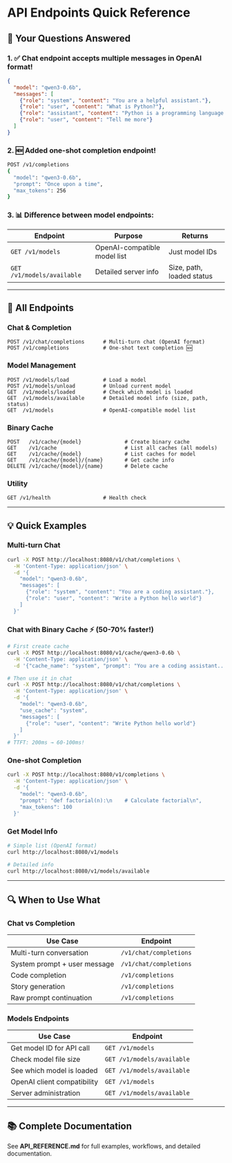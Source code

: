 # API Endpoints Quick Reference

## 📝 Your Questions Answered

### 1. ✅ Chat endpoint accepts multiple messages in OpenAI format!

```json
{
  "model": "qwen3-0.6b",
  "messages": [
    {"role": "system", "content": "You are a helpful assistant."},
    {"role": "user", "content": "What is Python?"},
    {"role": "assistant", "content": "Python is a programming language..."},
    {"role": "user", "content": "Tell me more"}
  ]
}
```

### 2. 🆕 Added one-shot completion endpoint!

```bash
POST /v1/completions
{
  "model": "qwen3-0.6b",
  "prompt": "Once upon a time",
  "max_tokens": 256
}
```

### 3. 📊 Difference between model endpoints:

| Endpoint | Purpose | Returns |
|----------|---------|---------|
| `GET /v1/models` | OpenAI-compatible model list | Just model IDs |
| `GET /v1/models/available` | Detailed server info | Size, path, loaded status |

---

## 🎯 All Endpoints

### Chat & Completion

```
POST /v1/chat/completions      # Multi-turn chat (OpenAI format)
POST /v1/completions           # One-shot text completion 🆕
```

### Model Management

```
POST /v1/models/load           # Load a model
POST /v1/models/unload         # Unload current model
GET  /v1/models/loaded         # Check which model is loaded
GET  /v1/models/available      # Detailed model info (size, path, status)
GET  /v1/models                # OpenAI-compatible model list
```

### Binary Cache

```
POST   /v1/cache/{model}              # Create binary cache
GET    /v1/cache                      # List all caches (all models)
GET    /v1/cache/{model}              # List caches for model
GET    /v1/cache/{model}/{name}       # Get cache info
DELETE /v1/cache/{model}/{name}       # Delete cache
```

### Utility

```
GET /v1/health                 # Health check
```

---

## 💡 Quick Examples

### Multi-turn Chat
```bash
curl -X POST http://localhost:8080/v1/chat/completions \
  -H 'Content-Type: application/json' \
  -d '{
    "model": "qwen3-0.6b",
    "messages": [
      {"role": "system", "content": "You are a coding assistant."},
      {"role": "user", "content": "Write a Python hello world"}
    ]
  }'
```

### Chat with Binary Cache ⚡ (50-70% faster!)
```bash
# First create cache
curl -X POST http://localhost:8080/v1/cache/qwen3-0.6b \
  -H 'Content-Type: application/json' \
  -d '{"cache_name": "system", "prompt": "You are a coding assistant..."}'

# Then use it in chat
curl -X POST http://localhost:8080/v1/chat/completions \
  -H 'Content-Type: application/json' \
  -d '{
    "model": "qwen3-0.6b",
    "use_cache": "system",
    "messages": [
      {"role": "user", "content": "Write Python hello world"}
    ]
  }'
# TTFT: 200ms → 60-100ms!
```

### One-shot Completion
```bash
curl -X POST http://localhost:8080/v1/completions \
  -H 'Content-Type: application/json' \
  -d '{
    "model": "qwen3-0.6b",
    "prompt": "def factorial(n):\n    # Calculate factorial\n",
    "max_tokens": 100
  }'
```

### Get Model Info
```bash
# Simple list (OpenAI format)
curl http://localhost:8080/v1/models

# Detailed info
curl http://localhost:8080/v1/models/available
```

---

## 🔍 When to Use What

### Chat vs Completion

| Use Case | Endpoint |
|----------|----------|
| Multi-turn conversation | `/v1/chat/completions` |
| System prompt + user message | `/v1/chat/completions` |
| Code completion | `/v1/completions` |
| Story generation | `/v1/completions` |
| Raw prompt continuation | `/v1/completions` |

### Models Endpoints

| Use Case | Endpoint |
|----------|----------|
| Get model ID for API call | `GET /v1/models` |
| Check model file size | `GET /v1/models/available` |
| See which model is loaded | `GET /v1/models/available` |
| OpenAI client compatibility | `GET /v1/models` |
| Server administration | `GET /v1/models/available` |

---

## 📚 Complete Documentation

See **API_REFERENCE.md** for full examples, workflows, and detailed documentation.
